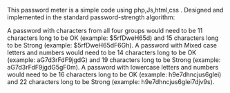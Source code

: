 This password meter is  a simple code using php,Js,html,css .
Designed and implemented in the standard password-strength algorithm:

 A password with characters from all four groups would need to be 11 
characters long to be OK (example: $5rfDweH65d) and 15 characters long to be 
Strong (example: $5rfDweH65dF6Gh).
A password with Mixed case letters and numbers would 
need to be 14 characters long to be OK (example: aG7d3rFdF9jgdG)
 and 19 characters long to be Strong (example: aG7d3rFdF9jgdG5gF0m).
A password with lowercase letters and numbers would need to be 16 characters long
 to be OK (example: h9e7dhncjus6glei) and 22 characters long to be Strong 
 (example: h9e7dhncjus6glei7djv9s).
